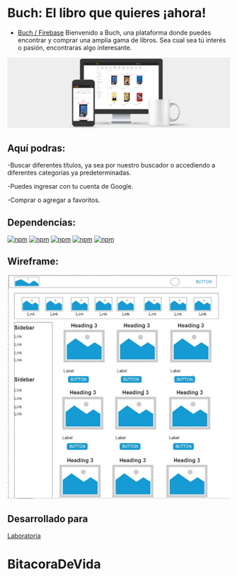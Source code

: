 # Buch: El libro que quieres ¡ahora! 

 * [Buch / Firebase](https://e-buch.firebaseapp.com/) 
 Bienvenido a Buch, una plataforma donde puedes encontrar y comprar una amplia gama de libros. Sea cual sea tú interés o pasión, encontraras algo interesante.
 
 ![alt text](https://github.com/ValeOlivares/buch/blob/master/public/BuchPresentation.jpg?raw=true)
 

## Aquí podras:
-Buscar diferentes títulos, ya sea por nuestro buscador o accediendo a diferentes categorias ya predeterminadas.

-Puedes ingresar con tu cuenta de Google.

-Comprar o agregar a favoritos.


## Dependencias:
[![npm](https://img.shields.io/badge/react-16.2.0-brightgreen.svg)]()
[![npm](https://img.shields.io/badge/prop--types-15.6.1-brightgreen.svg)]()
[![npm](https://img.shields.io/badge/react--bootstrap-0.32.1-brightgreen.svg)]()
[![npm](https://img.shields.io/badge/firebase-4.11.0-brightgreen.svg)]()
[![npm](https://img.shields.io/badge/react--redux-5.0.7-brightgreen.svg)]()

## Wireframe:
![alt text](https://github.com/ValeOlivares/buch/blob/master/public/wireframe.JPG?raw=true)

## Desarrollado para
[Laboratoria](http://laboratoria.la)
# BitacoraDeVida
